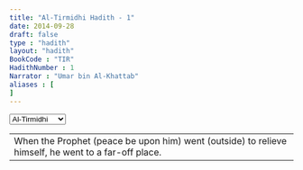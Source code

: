 ```yaml
---
title: "Al-Tirmidhi Hadith - 1"
date: 2014-09-28
draft: false
type : "hadith"
layout: "hadith"
BookCode : "TIR"
HadithNumber : 1
Narrator : "Umar bin Al-Khattab"
aliases : [
]
---
```

<div class="col-md-2">
	<select id="hadithlist">
	  <option  value="sad">Abu-Dawood</option>
	  <option  value="nwh">An-Nawawi</option>
	  <option value="amh">Al-Muwatta</option>
	  <option  value="hdq">Al-Qudsi</option>
	  <option selected value="tir">Al-Tirmidhi</option>
	</select>
</div>

<table>
<tr>
<td>When the Prophet (peace be upon him) went (outside) to relieve himself, he went to a far-off place.</td>
</tr>
</table>